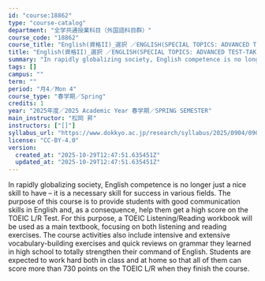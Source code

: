 ```yaml
---
id: "course:18862"
type: "course-catalog"
department: "全学共通授業科目（外国語科目群）"
course_code: "18862"
course_title: "English(資格II)_選択 ／ENGLISH(SPECIAL TOPICS: ADVANCED TEST-TAKING STRATEGIES)"
title: "English(資格II)_選択 ／ENGLISH(SPECIAL TOPICS: ADVANCED TEST-TAKING STRATEGIES)"
summary: "In rapidly globalizing society, English competence is no longer just a nice skill to have – it is a necessary skill for …"
tags: []
campus: ""
term: ""
period: "月4／Mon 4"
course_type: "春学期／Spring"
credits: 1
year: "2025年度／2025 Academic Year 春学期／SPRING SEMESTER"
main_instructor: "松岡 昇"
instructors: ["[]"]
syllabus_url: "https://www.dokkyo.ac.jp/research/syllabus/2025/0904/0904_18862_ja_JP.html"
license: "CC-BY-4.0"
version:
  created_at: "2025-10-29T12:47:51.635451Z"
  updated_at: "2025-10-29T12:47:51.635451Z"
---
```

In rapidly globalizing society, English competence is no longer just a nice skill to have – it is a necessary skill for success in various fields. The purpose of this course is to provide students with good communication skills in English and, as a consequence, help them get a high score on the TOEIC L/R Test. For this purpose, a TOEIC Listening/Reading workbook will be used as a main textbook, focusing on both listening and reading exercises. The course activities also include intensive and extensive vocabulary-building exercises and quick reviews on grammar they learned in high school to totally strengthen their command of English. Students are expected to work hard both in class and at home so that all of them can score more than 730 points on the TOEIC L/R when they finish the course.
